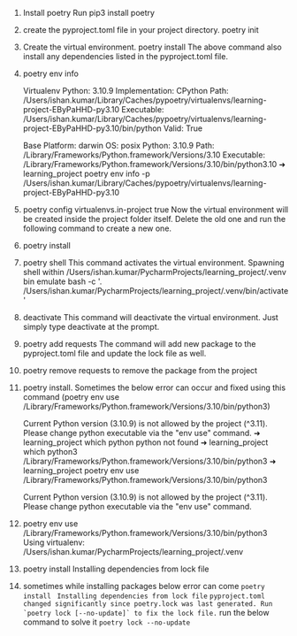 1. Install poetry
    Run pip3 install poetry
2. create the pyproject.toml file in your project directory.
    poetry init
3. Create the virtual environment.
    poetry install
    The above command also install any dependencies listed in the pyproject.toml file.
4. poetry env info
    
    Virtualenv
    Python:         3.10.9
    Implementation: CPython
    Path:           /Users/ishan.kumar/Library/Caches/pypoetry/virtualenvs/learning-project-EByPaHHD-py3.10
    Executable:     /Users/ishan.kumar/Library/Caches/pypoetry/virtualenvs/learning-project-EByPaHHD-py3.10/bin/python
    Valid:          True
    
    Base
    Platform:   darwin
    OS:         posix
    Python:     3.10.9
    Path:       /Library/Frameworks/Python.framework/Versions/3.10
    Executable: /Library/Frameworks/Python.framework/Versions/3.10/bin/python3.10
    ➜  learning_project poetry env info -p
    /Users/ishan.kumar/Library/Caches/pypoetry/virtualenvs/learning-project-EByPaHHD-py3.10
5. poetry config virtualenvs.in-project true
    Now the virtual environment will be created inside the project folder itself. Delete the old one and run the following command to create a new one.
6. poetry install
7. poetry shell
    This command activates the virtual environment.
   Spawning shell within /Users/ishan.kumar/PycharmProjects/learning_project/.venv
   bin emulate bash -c '. /Users/ishan.kumar/PycharmProjects/learning_project/.venv/bin/activate'
8. deactivate
    This command will deactivate the virtual environment. Just simply type deactivate at the prompt.
9. poetry add requests
    The command will add new package to the pyproject.toml file and update the lock file as well.
10. poetry remove requests
     to remove the package from the project
11. poetry install. Sometimes the below error can occur and fixed using this command (poetry env use /Library/Frameworks/Python.framework/Versions/3.10/bin/python3)
    
    Current Python version (3.10.9) is not allowed by the project (^3.11).
    Please change python executable via the "env use" command.
    ➜  learning_project which python
    python not found
    ➜  learning_project which python3
    /Library/Frameworks/Python.framework/Versions/3.10/bin/python3
    ➜  learning_project poetry env use /Library/Frameworks/Python.framework/Versions/3.10/bin/python3
    
    Current Python version (3.10.9) is not allowed by the project (^3.11).
    Please change python executable via the "env use" command.
12. poetry env use /Library/Frameworks/Python.framework/Versions/3.10/bin/python3
    Using virtualenv: /Users/ishan.kumar/PycharmProjects/learning_project/.venv
13. poetry install
    Installing dependencies from lock file
14. sometimes while installing packages below error can come
    ```poetry install ```
    ```Installing dependencies from lock file```
    ```pyproject.toml changed significantly since poetry.lock was last generated. Run `poetry lock [--no-update]` to fix the lock file.```
run the below command to solve it
```poetry lock --no-update```
